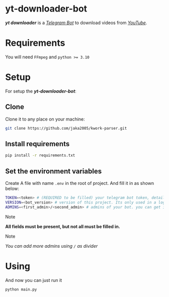 # yt-downloader-bot
***yt downloader*** is a [*Telegram Bot*](https://core.telegram.org/bots) to download videos from [*YouTube*](https://www.youtube.com/).

# Requirements
You will need `FFmpeg` and `python >= 3.10`

# Setup
For setup the ***yt-downloader-bot***:

## Clone
Clone it to any place on your machine:
```bash
git clone https://github.com/jaka2005/kwork-parser.git
```
## Install requirements
```bash
pip install -r requirements.txt
```

## Set the environment variables
Create A file with name `.env` in the root of project. And fill it in as shown below:
```bash
TOKEN=<token> # (REQUIRED to be filled) your telegram bot token, detail here: https://core.telegram.org/bots/features#botfather
VERSION=<bot_version> # version of this project. Its only used in a logging, so you can leave it blank(but this field is REQUIRED)
ADMINS=<first_admin>/<second_admin> # admins of your bot. you can get it here: https://t.me/getmyid_bot
```
> [!Note]
> **All fields must be present, but not all must be filled in.**

> [!Note]
> *You can add more admins using `/` as divider*

# Using
And now you can just run it
```bash
python main.py
```
